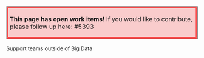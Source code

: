 <table border="1";bgcolor="#ffa7a7";>
<tr>
  <td style='border-style:solid;border-color:#f64e4e;background-color:#f9cccc;border-width:3pt; 
vertical-align:top;width:8in;padding:2.0pt 3.0pt 2.0pt 3.0pt'>  

<b> This page has open work items! </b>
If you would like to contribute, please follow up here:
#5393
</td>
</tr>
</table>

Support teams outside of Big Data